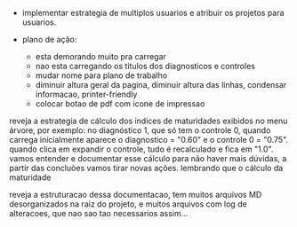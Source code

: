 - implementar estrategia de multiplos usuarios e atribuir os projetos para usuarios.

- plano de ação: 
    - esta demorando muito pra carregar
    - nao esta carregando os titulos dos diagnosticos e controles
    - mudar nome para plano de trabalho
    - diminuir altura geral da pagina, diminuir altura das linhas, condensar informacao, printer-friendly
    - colocar botao de pdf com icone de impressao


reveja a estrategia de cálculo dos indices de maturidades exibidos no menu árvore, por exemplo:
no diagnóstico 1, que só tem o controle 0, quando carrega inicialmente aparece o diagnostico = "0.60" e o controle 0 = "0.75".
quando clica em expandir o controle, tudo é recalculado e fica em "1.0".
vamos entender e documentar esse cálculo para não haver mais dúvidas, a partir das concluões vamos tirar novas ações.
lembrando que o cálculo da maturidade 

reveja a estruturacao dessa documentacao, tem muitos arquivos MD desorganizados na raiz do projeto, e muitos arquivos com log de alteracoes, que nao sao tao necessarios assim...

